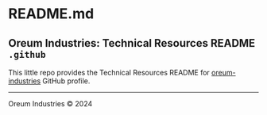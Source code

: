 # README.md

## Oreum Industries: Technical Resources README `.github`

This little repo provides the Technical Resources README for 
[oreum-industries](https://github.com/oreum-industries/) GitHub profile.

---
Oreum Industries &copy; 2024
